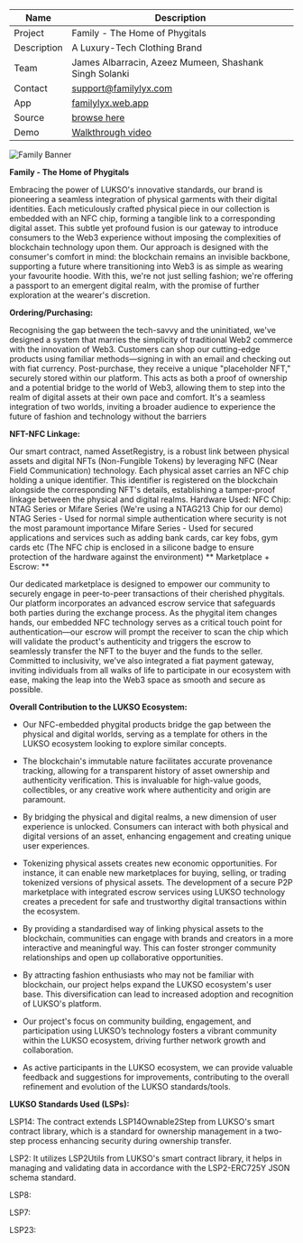 | Name        | Description   |
|-------------|---------------|
| Project     | Family - The Home of Phygitals     |
| Description | A Luxury-Tech Clothing Brand |
| Team        | James Albarracin, Azeez Mumeen, Shashank Singh Solanki |
| Contact     | support@familylyx.com |
| App         | [familylyx.web.app](https://familylyx.web.app/) |
| Source      | [browse here](http://github.com/source) |
| Demo        | [Walkthrough video](http://youtube.com/demo) |

![Family Banner](https://imgur.com/eYU3PFE)






**Family - The Home of Phygitals**

Embracing the power of LUKSO's innovative standards, our brand is pioneering a seamless integration of physical garments with their digital identities. Each meticulously crafted physical piece in our collection is embedded with an NFC chip, forming a tangible link to a corresponding digital asset. This subtle yet profound fusion is our gateway to introduce consumers to the Web3 experience without imposing the complexities of blockchain technology upon them. Our approach is designed with the consumer's comfort in mind: the blockchain remains an invisible backbone, supporting a future where transitioning into Web3 is as simple as wearing your favourite hoodie. With this, we're not just selling fashion; we're offering a passport to an emergent digital realm, with the promise of further exploration at the wearer's discretion.

**Ordering/Purchasing:**

Recognising the gap between the tech-savvy and the uninitiated, we've designed a system that marries the simplicity of traditional Web2 commerce with the innovation of Web3. Customers can shop our cutting-edge products using familiar methods—signing in with an email and checking out with fiat currency. Post-purchase, they receive a unique "placeholder NFT," securely stored within our platform. This acts as both a proof of ownership and a potential bridge to the world of Web3, allowing them to step into the realm of digital assets at their own pace and comfort. It's a seamless integration of two worlds, inviting a broader audience to experience the future of fashion and technology without the barriers

**NFT-NFC Linkage:**

Our smart contract, named AssetRegistry, is a robust link between physical assets and digital NFTs (Non-Fungible Tokens) by leveraging NFC (Near Field Communication) technology. Each physical asset carries an NFC chip holding a unique identifier. This identifier is registered on the blockchain alongside the corresponding NFT's details, establishing a tamper-proof linkage between the physical and digital realms. Hardware Used: NFC Chip: NTAG Series or Mifare Series (We're using a NTAG213 Chip for our demo) NTAG Series - Used for normal simple authentication where security is not the most paramount importance Mifare Series - Used for secured applications and services such as adding bank cards, car key fobs, gym cards etc (The NFC chip is enclosed in a silicone badge to ensure protection of the hardware against the environment)
**
Marketplace + Escrow: **

Our dedicated marketplace is designed to empower our community to securely engage in peer-to-peer transactions of their cherished phygitals. Our platform incorporates an advanced escrow service that safeguards both parties during the exchange process. As the phygital item changes hands, our embedded NFC technology serves as a critical touch point for authentication—our escrow will prompt the receiver to scan the chip which will validate the product's authenticity and triggers the escrow to seamlessly transfer the NFT to the buyer and the funds to the seller. Committed to inclusivity, we've also integrated a fiat payment gateway, inviting individuals from all walks of life to participate in our ecosystem with ease, making the leap into the Web3 space as smooth and secure as possible.

**Overall Contribution to the LUKSO Ecosystem:**

- Our NFC-embedded phygital products bridge the gap between the physical and digital worlds, serving as a template for others in the LUKSO ecosystem looking to explore similar concepts.

- The blockchain's immutable nature facilitates accurate provenance tracking, allowing for a transparent history of asset ownership and authenticity verification. This is invaluable for high-value goods, collectibles, or any creative work where authenticity and origin are paramount.

- By bridging the physical and digital realms, a new dimension of user experience is unlocked. Consumers can interact with both physical and digital versions of an asset, enhancing engagement and creating unique user experiences.

- Tokenizing physical assets creates new economic opportunities. For instance, it can enable new marketplaces for buying, selling, or trading tokenized versions of physical assets. The development of a secure P2P marketplace with integrated escrow services using LUKSO technology creates a precedent for safe and trustworthy digital transactions within the ecosystem.

- By providing a standardised way of linking physical assets to the blockchain, communities can engage with brands and creators in a more interactive and meaningful way. This can foster stronger community relationships and open up collaborative opportunities.

- By attracting fashion enthusiasts who may not be familiar with blockchain, our project helps expand the LUKSO ecosystem's user base. This diversification can lead to increased adoption and recognition of LUKSO's platform.

- Our project's focus on community building, engagement, and participation using LUKSO’s technology fosters a vibrant community within the LUKSO ecosystem, driving further network growth and collaboration.

- As active participants in the LUKSO ecosystem, we can provide valuable feedback and suggestions for improvements, contributing to the overall refinement and evolution of the LUKSO standards/tools.

**LUKSO Standards Used (LSPs):**

LSP14: The contract extends LSP14Ownable2Step from LUKSO's smart contract library, which is a standard for ownership management in a two-step process enhancing security during ownership transfer.

LSP2: It utilizes LSP2Utils from LUKSO's smart contract library, it helps in managing and validating data in accordance with the LSP2-ERC725Y JSON schema standard.

LSP8:

LSP7:

LSP23:
